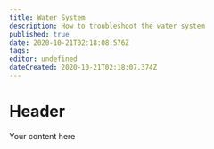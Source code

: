 ```yaml
---
title: Water System
description: How to troubleshoot the water system
published: true
date: 2020-10-21T02:18:08.576Z
tags: 
editor: undefined
dateCreated: 2020-10-21T02:18:07.374Z
---
```


# Header
Your content here
